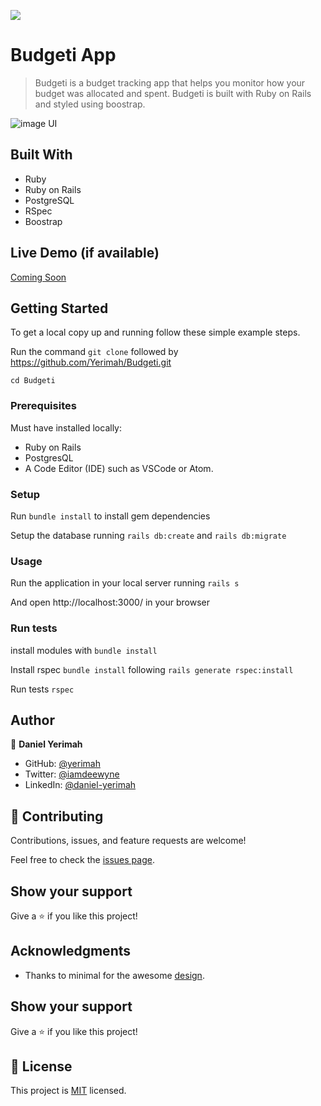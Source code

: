 
![](https://img.shields.io/badge/Microverse-blueviolet)

# Budgeti App

> Budgeti is a budget tracking app that helps you monitor how your budget was allocated and spent. Budgeti is built with Ruby on Rails and styled using boostrap.

![image UI](https://user-images.githubusercontent.com/71140133/171842657-3d23ba81-47d2-40c9-b802-deeb64016476.PNG)

## Built With

- Ruby
- Ruby on Rails
- PostgreSQL
- RSpec
- Boostrap


## Live Demo (if available)

[Coming Soon](https://loom.com/share/85c506d480374b8187943c1606fa5d3f)


## Getting Started



To get a local copy up and running follow these simple example steps.

Run the command `git clone` followed by https://github.com/Yerimah/Budgeti.git

`cd Budgeti`


### Prerequisites

Must have installed locally:
- Ruby on Rails
- PostgresQL
- A Code Editor (IDE) such as VSCode or Atom.

### Setup

Run `bundle install` to install gem dependencies

Setup the database running `rails db:create` and `rails db:migrate`

### Usage

Run the application in your local server running `rails s`

And open http://localhost:3000/ in your browser

### Run tests

install modules with `bundle install`

Install rspec `bundle install` following `rails generate rspec:install`

Run tests `rspec`

## Author

👤 **Daniel Yerimah**

- GitHub: [@yerimah](https://github.com/yerimah)
- Twitter: [@iamdeewyne](https://twitter.com/iamdeewyne)
- LinkedIn: [@daniel-yerimah](https://www.linkedin.com/in/daniel-yerimah/)


## 🤝 Contributing

Contributions, issues, and feature requests are welcome!

Feel free to check the [issues page](https://github.com/Yerimah/Budgeti/issues/).

## Show your support

Give a ⭐️ if you like this project!

## Acknowledgments

- Thanks to minimal for the awesome [design](https://www.behance.net/gallery/19759151/Snapscan-iOs-design-and-branding?tracking_source=).

## Show your support

Give a ⭐️ if you like this project!

## 📝 License

This project is [MIT](./LICENSE) licensed.